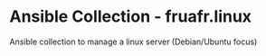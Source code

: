 # Ansible Collection - fruafr.linux

Ansible collection to manage a linux server (Debian/Ubuntu focus)
